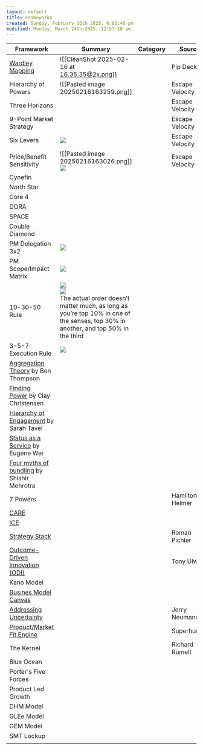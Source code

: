 ```yaml
---
layout: default
title: Frameworks
created: Sunday, February 16th 2025, 6:02:48 pm
modified: Monday, March 24th 2025, 12:57:10 am
---
```


| Framework                                                                                                                  | Summary                                                                                                                                                                                                                                            | Category | Source          |
| -------------------------------------------------------------------------------------------------------------------------- | -------------------------------------------------------------------------------------------------------------------------------------------------------------------------------------------------------------------------------------------------- | -------- | --------------- |
| [Wardley Mapping](https://www.youtube.com/watch?v=tPpYaFNKqoY)                                                             | ![[CleanShot 2025-02-16 at 16.35.35@2x.png]]                                                                                                                                                                                                       |          | Pip Decks       |
| Hierarchy of Powers                                                                                                        | ![[Pasted image 20250216163259.png]]                                                                                                                                                                                                               |          | Escape Velocity |
| Three Horizons                                                                                                             |                                                                                                                                                                                                                                                    |          | Escape Velocity |
| 9-Point Market Strategy                                                                                                    |                                                                                                                                                                                                                                                    |          | Escape Velocity |
| Six Levers                                                                                                                 | ![](https://readwise-assets.s3.amazonaws.com/media/reader/parsed_document_assets/138016952/uG_j0h33vUFfxU0j5zdZWbvvLpdRsBqzGTgkfwo9Tno-imag_POtVMT7.jpg)                                                                                           |          | Escape Velocity |
| Price/Benefit Sensitivity                                                                                                  | ![[Pasted image 20250216163026.png]]<br>![](https://readwise-assets.s3.amazonaws.com/media/reader/parsed_document_assets/138016952/jj9MlH-CKNdmub8fG2MJPnG5yFXV_aAbBcR4e8P-LFA-imag_xhhSos8.jpg)                                                   |          | Escape Velocity |
| Cynefin                                                                                                                    |                                                                                                                                                                                                                                                    |          |                 |
| North Star                                                                                                                 |                                                                                                                                                                                                                                                    |          |                 |
| Core 4                                                                                                                     |                                                                                                                                                                                                                                                    |          |                 |
| DORA                                                                                                                       |                                                                                                                                                                                                                                                    |          |                 |
| SPACE                                                                                                                      |                                                                                                                                                                                                                                                    |          |                 |
| Double Diamond                                                                                                             |                                                                                                                                                                                                                                                    |          |                 |
| PM Delegation 3x2                                                                                                          | ![](https://pbs.twimg.com/media/Dqa8u4OVYAE4TV3.jpg)                                                                                                                                                                                               |          |                 |
| PM Scope/Impact Matrix                                                                                                     | ![](https://pbs.twimg.com/media/DqapfWTVAAATN1g.jpg)                                                                                                                                                                                               |          |                 |
| 10-30-50 Rule                                                                                                              | ![](https://pbs.twimg.com/media/Dqaq4dFV4AA9ZI6.jpg)<br>![](https://pbs.twimg.com/media/DqaxJ2EVYAIsd3w.jpg)<br>The actual order doesn’t matter much, as long as you’re top 10% in one of the senses, top 30% in another, and top 50% in the third |          |                 |
| 3-5-7 Execution Rule                                                                                                       | ![](https://pbs.twimg.com/media/Dqa908fV4AA9ad4.jpg)                                                                                                                                                                                               |          |                 |
| [Aggregation Theory](https://stratechery.com/concept/aggregation-theory/) by Ben Thompson                                  |                                                                                                                                                                                                                                                    |          |                 |
| [Finding Power](https://divinations.substack.com/p/finding-power) by Clay Christensen                                      |                                                                                                                                                                                                                                                    |          |                 |
| [Hierarchy of Engagement](https://medium.com/@sarahtavel/the-hierarchy-of-engagement-expanded-648329d60804) by Sarah Tavel |                                                                                                                                                                                                                                                    |          |                 |
| [Status as a Service](https://www.eugenewei.com/blog/2019/2/19/status-as-a-service) by Eugene Wei                          |                                                                                                                                                                                                                                                    |          |                 |
| [Four myths of bundling](https://coda.io/d/Four-Myths-of-Bundling_dHY6lD6jWOW/Intro_sup_3#_lufsJ) by Shishir Mehrotra      |                                                                                                                                                                                                                                                    |          |                 |
| 7 Powers                                                                                                                   |                                                                                                                                                                                                                                                    |          | Hamilton Helmer |
| [CARE](https://www.nngroup.com/articles/careful-prompts/)                                                                  |                                                                                                                                                                                                                                                    |          |                 |
| [ICE](https://sloanreview.mit.edu/article/improve-key-performance-indicators-with-ai/)                                     |                                                                                                                                                                                                                                                    |          |                 |
| [Strategy Stack](https://www.romanpichler.com/blog/the-strategy-stack)                                                     |                                                                                                                                                                                                                                                    |          | Roman Pichler   |
| [Outcome-Driven Innovation (ODI)](https://strategyn.com/outcome-driven-innovation/)                                        |                                                                                                                                                                                                                                                    |          | Tony Ulwick     |
| Kano Model                                                                                                                 |                                                                                                                                                                                                                                                    |          |                 |
| [Busines Model Canvas](https://en.wikipedia.org/wiki/Business_Model_Canvas)                                                |                                                                                                                                                                                                                                                    |          |                 |
| [Addressing Uncertainty](https://reactionwheel.net/2022/02/addressing-uncertainty-an-overview.html)                        |                                                                                                                                                                                                                                                    |          | Jerry Neumann   |
| [Product/Market Fit Engine](https://firstround.com/review/how-superhuman-built-an-engine-to-find-product-market-fit/)      |                                                                                                                                                                                                                                                    |          | Superhuman      |
| The Kernel                                                                                                                 |                                                                                                                                                                                                                                                    |          | Richard Rumelt  |
| Blue Ocean                                                                                                                 |                                                                                                                                                                                                                                                    |          |                 |
| Porter's Five Forces                                                                                                       |                                                                                                                                                                                                                                                    |          |                 |
| Product Led Growth                                                                                                         |                                                                                                                                                                                                                                                    |          |                 |
| DHM Model                                                                                                                  |                                                                                                                                                                                                                                                    |          |                 |
| GLEe Model                                                                                                                 |                                                                                                                                                                                                                                                    |          |                 |
| GEM Model                                                                                                                  |                                                                                                                                                                                                                                                    |          |                 |
| SMT Lockup                                                                                                                 |                                                                                                                                                                                                                                                    |          |                 |
|                                                                                                                            |                                                                                                                                                                                                                                                    |          |                 |
